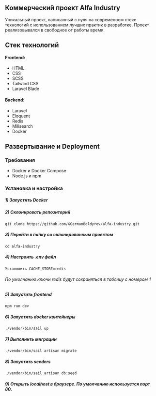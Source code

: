 ## Коммерческий проект Alfa Industry

Уникальный проект, написанный с нуля на современном стеке технологий с 
использованием лучших практик в разработке. Проект реализовывался в 
свободное от работы время.

## Стек технологий

#### Frontend: 
- HTML 
- CSS 
- SCSS
- Tailwind CSS
- Laravel Blade

#### Backend: 
- Laravel
- Eloquent
- Redis
- Milisearch
- Docker


## Развертывание и Deployment
### Требования
- Docker и Docker Compose
- Node.js и npm
### Установка и настройка
##### 1)  Запустить Docker
##### 2) Склонировать репозиторий 
```
git clone https://github.com/GGermanBoldyrev/alfa-industry.git
```
##### 3) Перейти в папку со склонированным проектом
```
cd alfa-industry
```
##### 4) Настроить .env файл
``` 
Установить CACHE_STORE=redis 
```
###### По умолчанию ключи redis будут сохраняться в таблицу с номером 1
##### 5) Запустить frontend 
```
npm run dev
```
##### 6) Запустить docker контейнеры 
```
./vendor/bin/sail up
```
##### 7) Выполнить миграции 
```
./vendor/bin/sail artisan migrate
```
##### 8) Запустить seeders 
```
./vendor/bin/sail artisan db:seed 
```
##### 9) Открыть localhost в браузере. По умолчанию используется порт 80.
